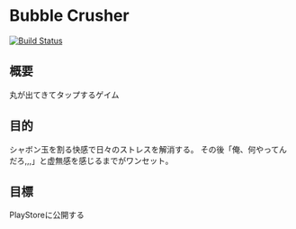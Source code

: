 # Bubble Crusher

[![Build Status](https://travis-ci.org/mypaceshun/BubbleCrusher.svg?branch=master)](https://travis-ci.org/mypaceshun/BubbleCrusher)

## 概要

丸が出てきてタップするゲイム

## 目的

シャボン玉を割る快感で日々のストレスを解消する。
その後「俺、何やってんだろ,,,」と虚無感を感じるまでがワンセット。

## 目標

PlayStoreに公開する
